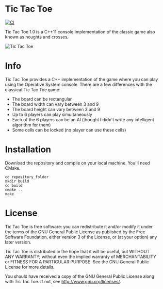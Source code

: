 Tic Tac Toe
===========

[![CI](https://github.com/sineang01/TicTacToe/actions/workflows/ci.yml/badge.svg)](https://github.com/sineang01/TicTacToe/actions/workflows/ci.yml)

Tic Tac Toe 1.0 is a C++11 console implementation of the classic game also known as noughts and crosses.

![Tic Tac Toe](https://i.ibb.co/V91gmQr/ttt.png)

Info
====

Tic Tac Toe provides a C++ implementation of the game where you can play using the Operative System console.
There are a few differences with the classical Tic Tac Toe game:
* The board can be rectangular
* The board width can vary between 3 and 9
* The board height can vary between 3 and 9
* Up to 6 players can play simultaneously
* Each of the 6 players can be an AI (thought I didn't write any intelligent algorithm for them)
* Some cells can be locked (no player can use these cells) 

Installation
============

Download the repository and compile on your local machine. You'll need CMake.
```
cd repository_folder
mkdir build
cd build
cmake ..
make
```

License
=======

Tic Tac Toe is free software: you can redistribute it and/or modify
it under the terms of the GNU General Public License as published by
the Free Software Foundation, either version 3 of the License, or
(at your option) any later version.

Tic Tac Toe is distributed in the hope that it will be useful,
but WITHOUT ANY WARRANTY; without even the implied warranty of
MERCHANTABILITY or FITNESS FOR A PARTICULAR PURPOSE.  See the
GNU General Public License for more details.

You should have received a copy of the GNU General Public License
along with Tic Tac Toe.  If not, see <http://www.gnu.org/licenses/>.
